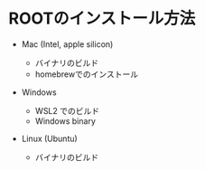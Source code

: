 # ROOTのインストール方法

 - Mac (Intel, apple silicon)
	- バイナリのビルド
	- homebrewでのインストール

 - Windows
	- WSL2 でのビルド
	- Windows binary

 - Linux (Ubuntu)
	- バイナリのビルド

